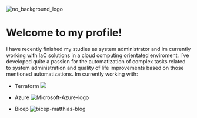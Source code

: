 
![no_background_logo](https://github.com/Just-C0d3/Just-C0d3/assets/128706169/c3db2bd8-4326-4076-b9c4-f6386b6dd61b)

# Welcome to my profile!
 I have recently finished my studies as system administrator and im currently working with IaC solutions in a cloud computing orientated enviroment. I´ve developed 
 quite a passion for the automatization of complex tasks related to system administration and quality of life improvements based on those mentioned automatizations. 
 Im currently working with: 

- Terraform  <img src="https://github.com/Just-C0d3/Just-C0d3/assets/128706169/1cd33394-b808-41bb-a58b-42bfee35f0e1">


- Azure     ![Microsoft-Azure-logo](https://github.com/Just-C0d3/Just-C0d3/assets/128706169/91333085-00d9-4cf9-9164-700888130fb0)


- Bicep     ![bicep-matthias-blog](https://github.com/Just-C0d3/Just-C0d3/assets/128706169/08b660f4-a4eb-449f-8b9f-6e4954ecf1c9)

